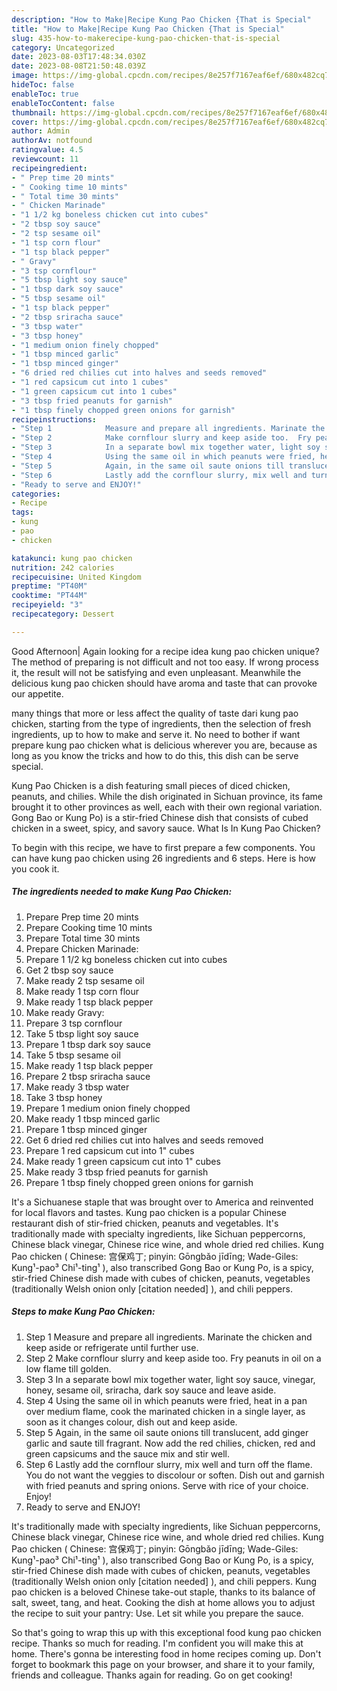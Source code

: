 ```yaml
---
description: "How to Make|Recipe Kung Pao Chicken {That is Special"
title: "How to Make|Recipe Kung Pao Chicken {That is Special"
slug: 435-how-to-makerecipe-kung-pao-chicken-that-is-special
category: Uncategorized
date: 2023-08-03T17:48:34.030Z
date: 2023-08-08T21:50:48.039Z
image: https://img-global.cpcdn.com/recipes/8e257f7167eaf6ef/680x482cq70/kung-pao-chicken-recipe-main-photo.jpg
hideToc: false
enableToc: true
enableTocContent: false
thumbnail: https://img-global.cpcdn.com/recipes/8e257f7167eaf6ef/680x482cq70/kung-pao-chicken-recipe-main-photo.jpg
cover: https://img-global.cpcdn.com/recipes/8e257f7167eaf6ef/680x482cq70/kung-pao-chicken-recipe-main-photo.jpg
author: Admin
authorAv: notfound
ratingvalue: 4.5
reviewcount: 11
recipeingredient:
- " Prep time 20 mints"
- " Cooking time 10 mints"
- " Total time 30 mints"
- " Chicken Marinade"
- "1 1/2 kg boneless chicken cut into cubes"
- "2 tbsp soy sauce"
- "2 tsp sesame oil"
- "1 tsp corn flour"
- "1 tsp black pepper"
- " Gravy"
- "3 tsp cornflour"
- "5 tbsp light soy sauce"
- "1 tbsp dark soy sauce"
- "5 tbsp sesame oil"
- "1 tsp black pepper"
- "2 tbsp sriracha sauce"
- "3 tbsp water"
- "3 tbsp honey"
- "1 medium onion finely chopped"
- "1 tbsp minced garlic"
- "1 tbsp minced ginger"
- "6 dried red chilies cut into halves and seeds removed"
- "1 red capsicum cut into 1 cubes"
- "1 green capsicum cut into 1 cubes"
- "3 tbsp fried peanuts for garnish"
- "1 tbsp finely chopped green onions for garnish"
recipeinstructions:
- "Step 1            Measure and prepare all ingredients. Marinate the chicken and keep aside or refrigerate until further use."
- "Step 2            Make cornflour slurry and keep aside too.  Fry peanuts in oil on a low flame till golden."
- "Step 3            In a separate bowl mix together water, light soy sauce, vinegar, honey, sesame oil, sriracha, dark soy sauce and leave aside."
- "Step 4            Using the same oil in which peanuts were fried, heat in a pan over medium flame, cook the marinated chicken in a single layer, as soon as it changes colour, dish out and keep aside."
- "Step 5            Again, in the same oil saute onions till translucent, add ginger garlic and saute till fragrant. Now add the red chilies, chicken, red and green capsicums and the sauce mix and stir well."
- "Step 6            Lastly add the cornflour slurry, mix well and turn off the flame. You do not want the veggies to discolour or soften. Dish out and garnish with fried peanuts and spring onions.  Serve with rice of your choice. Enjoy!"
- "Ready to serve and ENJOY!"
categories:
- Recipe
tags:
- kung
- pao
- chicken

katakunci: kung pao chicken 
nutrition: 242 calories
recipecuisine: United Kingdom
preptime: "PT40M"
cooktime: "PT44M"
recipeyield: "3"
recipecategory: Dessert

---
```



Good Afternoon| Again looking for a recipe idea kung pao chicken unique? The method of preparing is not difficult and not too easy. If wrong process it, the result will not be satisfying and even unpleasant. Meanwhile the delicious kung pao chicken should have aroma and taste that can provoke our appetite.






many things that more or less affect the quality of taste dari kung pao chicken, starting from the type of ingredients, then the selection of fresh ingredients, up to how to make and serve it. No need to bother if want prepare kung pao chicken what is delicious wherever you are, because as long as you know the tricks and how to do this, this dish can be serve  special.


Kung Pao Chicken is a dish featuring small pieces of diced chicken, peanuts, and chilies. While the dish originated in Sichuan province, its fame brought it to other provinces as well, each with their own regional variation. Gong Bao or Kung Po) is a stir-fried Chinese dish that consists of cubed chicken in a sweet, spicy, and savory sauce. What Is In Kung Pao Chicken?


To begin with this recipe, we have to first prepare a few components. You can have kung pao chicken using 26 ingredients and 6 steps. Here is how you cook it.

<!--inarticleads1-->

##### The ingredients needed to make Kung Pao Chicken:

1. Prepare  Prep time 20 mints
1. Prepare  Cooking time 10 mints
1. Prepare  Total time 30 mints
1. Prepare  Chicken Marinade:
1. Prepare 1 1/2 kg boneless chicken cut into cubes
1. Get 2 tbsp soy sauce
1. Make ready 2 tsp sesame oil
1. Make ready 1 tsp corn flour
1. Make ready 1 tsp black pepper
1. Make ready  Gravy:
1. Prepare 3 tsp cornflour
1. Take 5 tbsp light soy sauce
1. Prepare 1 tbsp dark soy sauce
1. Take 5 tbsp sesame oil
1. Make ready 1 tsp black pepper
1. Prepare 2 tbsp sriracha sauce
1. Make ready 3 tbsp water
1. Take 3 tbsp honey
1. Prepare 1 medium onion finely chopped
1. Make ready 1 tbsp minced garlic
1. Prepare 1 tbsp minced ginger
1. Get 6 dried red chilies cut into halves and seeds removed
1. Prepare 1 red capsicum cut into 1&#34; cubes
1. Make ready 1 green capsicum cut into 1&#34; cubes
1. Make ready 3 tbsp fried peanuts for garnish
1. Prepare 1 tbsp finely chopped green onions for garnish


It&#39;s a Sichuanese staple that was brought over to America and reinvented for local flavors and tastes. Kung pao chicken is a popular Chinese restaurant dish of stir-fried chicken, peanuts and vegetables. It&#39;s traditionally made with specialty ingredients, like Sichuan peppercorns, Chinese black vinegar, Chinese rice wine, and whole dried red chilies. Kung Pao chicken ( Chinese: 宫保鸡丁; pinyin: Gōngbǎo jīdīng; Wade-Giles: Kung¹-pao³ Chi¹-ting¹ ), also transcribed Gong Bao or Kung Po, is a spicy, stir-fried Chinese dish made with cubes of chicken, peanuts, vegetables (traditionally Welsh onion only [citation needed] ), and chili peppers. 

<!--inarticleads2-->

##### Steps to make Kung Pao Chicken:

1. Step 1            Measure and prepare all ingredients. Marinate the chicken and keep aside or refrigerate until further use.
1. Step 2            Make cornflour slurry and keep aside too.  Fry peanuts in oil on a low flame till golden.
1. Step 3            In a separate bowl mix together water, light soy sauce, vinegar, honey, sesame oil, sriracha, dark soy sauce and leave aside.
1. Step 4            Using the same oil in which peanuts were fried, heat in a pan over medium flame, cook the marinated chicken in a single layer, as soon as it changes colour, dish out and keep aside.
1. Step 5            Again, in the same oil saute onions till translucent, add ginger garlic and saute till fragrant. Now add the red chilies, chicken, red and green capsicums and the sauce mix and stir well.
1. Step 6            Lastly add the cornflour slurry, mix well and turn off the flame. You do not want the veggies to discolour or soften. Dish out and garnish with fried peanuts and spring onions.  Serve with rice of your choice. Enjoy!
1. Ready to serve and ENJOY!

It&#39;s traditionally made with specialty ingredients, like Sichuan peppercorns, Chinese black vinegar, Chinese rice wine, and whole dried red chilies. Kung Pao chicken ( Chinese: 宫保鸡丁; pinyin: Gōngbǎo jīdīng; Wade-Giles: Kung¹-pao³ Chi¹-ting¹ ), also transcribed Gong Bao or Kung Po, is a spicy, stir-fried Chinese dish made with cubes of chicken, peanuts, vegetables (traditionally Welsh onion only [citation needed] ), and chili peppers. Kung pao chicken is a beloved Chinese take-out staple, thanks to its balance of salt, sweet, tang, and heat. Cooking the dish at home allows you to adjust the recipe to suit your pantry: Use. Let sit while you prepare the sauce. 

So that's going to wrap this up with this exceptional food kung pao chicken recipe. Thanks so much for reading. I'm confident you will make this at home. There's gonna be interesting food in home recipes coming up. Don't forget to bookmark this page on your browser, and share it to your family, friends and colleague. Thanks again for reading. Go on get cooking!
